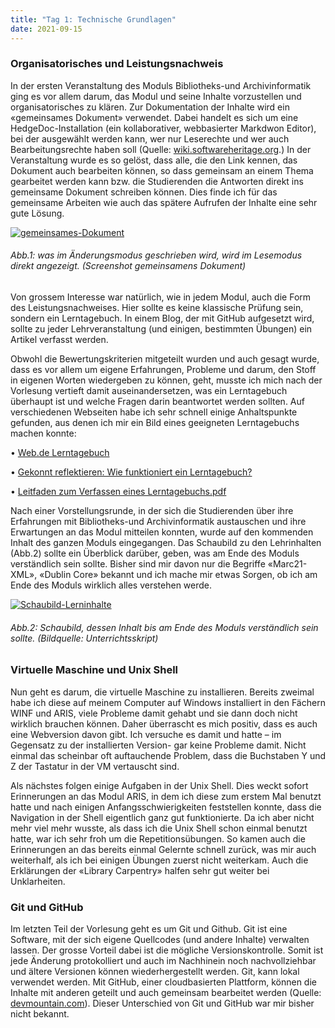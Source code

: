 ```yaml
---
title: "Tag 1: Technische Grundlagen"
date: 2021-09-15
---
```

<h3>Organisatorisches und Leistungsnachweis</h3>
<p>In der ersten Veranstaltung des Moduls Bibliotheks-und Archivinformatik ging es vor allem darum, das Modul und seine Inhalte vorzustellen und organisatorisches zu klären. Zur Dokumentation der Inhalte wird ein «gemeinsames Dokument» verwendet. Dabei handelt es sich um eine HedgeDoc-Installation (ein kollaborativer, webbasierter Markdwon Editor), bei der ausgewählt werden kann, wer nur Leserechte und wer auch Bearbeitungsrechte haben soll (Quelle: 
<a href="https://wiki.softwareheritage.org/wiki/HedgeDoc">wiki.softwareheritage.org</a>.) In der Veranstaltung wurde es so gelöst, dass alle, die den Link kennen, das Dokument auch bearbeiten können, so dass gemeinsam an einem Thema gearbeitet werden kann bzw. die Studierenden die Antworten direkt ins gemeinsame Dokument schreiben können. Dies finde ich für das gemeinsame Arbeiten wie auch das spätere Aufrufen der Inhalte eine sehr gute Lösung.</p>
 
<a href="https://ibb.co/48pVW3v"><img src="https://i.ibb.co/VgTqV5n/gemeinsames-Dokument.png" alt="gemeinsames-Dokument" border="0" /></a>
<h6><i>Abb.1: was im Änderungsmodus geschrieben wird, wird im Lesemodus direkt angezeigt. (Screenshot gemeinsamens Dokument)</i></h6>

<p>Von grossem Interesse war natürlich, wie in jedem Modul, auch die Form des Leistungsnachweises. Hier sollte es keine klassische Prüfung sein, sondern ein Lerntagebuch. In einem Blog, der mit GitHub aufgesetzt wird, sollte zu jeder Lehrveranstaltung (und einigen, bestimmten Übungen) ein Artikel verfasst werden. </p>
<p>Obwohl die Bewertungskriterien mitgeteilt wurden und auch gesagt wurde, dass es vor allem um eigene Erfahrungen, Probleme und darum, den Stoff in eigenen Worten wiedergeben zu können, geht, musste ich mich nach der Vorlesung vertieft damit auseinandersetzen, was ein Lerntagebuch überhaupt ist und welche Fragen darin beantwortet werden sollten. 
Auf verschiedenen Webseiten habe ich sehr schnell einige Anhaltspunkte gefunden, aus denen ich mir ein Bild eines geeigneten Lerntagebuchs machen konnte: </p>
<p>•	<a href="https://wb-web.de/material/methoden/das-lerntagebuch.html">Web.de Lerntagebuch</a> </p>
<p>•	<a href="https://www.raabe.de/blog/unterricht/gekonnt-reflektieren-wie-funktioniert-ein-lerntagebuch">Gekonnt reflektieren: Wie funktioniert ein Lerntagebuch?</a> </p>
<p>• <a href="https://www.google.com/url?sa=t&rct=j&q=&esrc=s&source=web&cd=&cad=rja&uact=8&ved=2ahUKEwin1MqC8b30AhUsNOwKHcXgAxAQFnoECCkQAQ&url=https%3A%2F%2Fwww.arealitaet.uni-kiel.de%2Fde%2Fdocuments%2Flerntagebuch.pdf&usg=AOvVaw1BWupWOHoFOZx8vx0rWDVs">Leitfaden zum Verfassen eines Lerntagebuchs.pdf</a> <p>
Nach einer Vorstellungsrunde, in der sich die Studierenden über ihre Erfahrungen mit Bibliotheks-und Archivinformatik austauschen und ihre Erwartungen an das Modul mitteilen konnten, wurde auf den kommenden Inhalt des ganzen Moduls eingegangen. Das Schaubild zu den Lehrinhalten (Abb.2) sollte ein Überblick darüber, geben, was am Ende des Moduls verständlich sein sollte. Bisher sind mir davon nur die Begriffe «Marc21-XML», «Dublin Core» bekannt und ich mache mir etwas Sorgen, ob ich am Ende des Moduls wirklich alles verstehen werde. 
 
<a href="https://ibb.co/QCZCf2C"><img src="https://i.ibb.co/0FkFcgF/Schaubild-Lerninhalte.png" alt="Schaubild-Lerninhalte" border="0" /></a>
<h6><i>Abb.2: Schaubild, dessen Inhalt bis am Ende des Moduls verständlich sein sollte. (Bildquelle: Unterrichtsskript)</i></h6>

<h3>Virtuelle Maschine und Unix Shell</h3>
<p> Nun geht es darum, die virtuelle Maschine zu installieren. Bereits zweimal habe ich diese auf meinem Computer auf Windows installiert in den Fächern WINF und ARIS, viele Probleme damit gehabt und sie dann doch nicht wirklich brauchen können. Daher überrascht es mich positiv, dass es auch eine Webversion davon gibt. Ich versuche es damit und hatte – im Gegensatz zu der installierten Version- gar keine Probleme damit. Nicht einmal das scheinbar oft auftauchende Problem, dass die Buchstaben Y und Z der Tastatur in der VM vertauscht sind.</p>
<p>Als nächstes folgen einige Aufgaben in der Unix Shell. Dies weckt sofort Erinnerungen an das Modul ARIS, in dem ich diese zum erstem Mal benutzt hatte und nach einigen Anfangsschwierigkeiten feststellen konnte, dass die Navigation in der Shell eigentlich ganz gut funktionierte. Da ich aber nicht mehr viel mehr wusste, als dass ich die Unix Shell schon einmal benutzt hatte, war ich sehr froh um die Repetitionsübungen. So kamen auch die Erinnerungen an das bereits einmal Gelernte schnell zurück, was mir auch weiterhalf, als ich bei einigen Übungen zuerst nicht weiterkam. Auch die Erklärungen der «Library Carpentry» halfen sehr gut weiter bei Unklarheiten. </p>
<h3>Git und GitHub</h3>
Im letzten Teil der Vorlesung geht es um Git und Github. Git ist eine Software, mit der sich eigene Quellcodes (und andere Inhalte) verwalten lassen. Der grosse Vorteil dabei ist die mögliche Versionskontrolle. Somit ist jede Änderung protokolliert und auch im Nachhinein noch nachvollziehbar und ältere Versionen können wiederhergestellt werden. Git, kann lokal verwendet werden. Mit GitHub, einer cloudbasierten Plattform, können die Inhalte mit anderen geteilt und auch gemeinsam bearbeitet werden (Quelle: <a href="https://blog.devmountain.com/git-vs-github-whats-the-difference/">devmountain.com</a>). Dieser Unterschied von Git und GitHub war mir bisher nicht bekannt. 


